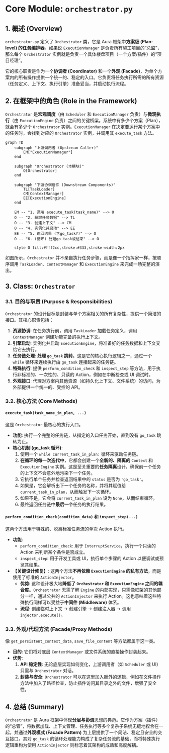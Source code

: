 

# **Core Module: `orchestrator.py`**

## **1. 概述 (Overview)**

`orchestrator.py` 定义了 `Orchestrator` 类，它是 Aura 框架中**方案级 (Plan-level) 的任务编排器**。如果说 `ExecutionManager` 是负责所有施工项目的“总监”，那么每个 `Orchestrator` 实例就是负责一个具体楼盘项目（一个方案/插件）的“项目经理”。

它的核心职责是作为一个**协调者 (Coordinator)** 和一个**外观 (Facade)**，为单个方案内的所有操作提供一个统一的、稳定的入口。它负责将任务执行所需的所有资源（任务定义、上下文、执行引擎）准备妥当，并启动执行流程。

## **2. 在框架中的角色 (Role in the Framework)**

`Orchestrator` 是**宏观调度**（由 `Scheduler` 和 `ExecutionManager` 负责）与**微观执行**（由 `ExecutionEngine` 负责）之间的关键桥梁。系统中有多少个方案（Plan），就会有多少个 `Orchestrator` 实例。`ExecutionManager` 在决定要运行某个方案中的任务时，会找到对应的 `Orchestrator` 实例，并调用其 `execute_task` 方法。

```mermaid
graph TD
    subgraph "上游调用者 (Upstream Caller)"
        EM["ExecutionManager"]
    end

    subgraph "Orchestrator (本模块)"
        O[Orchestrator]
    end

    subgraph "下游协调组件 (Downstream Components)"
        TL[TaskLoader]
        CM[ContextManager]
        EE[ExecutionEngine]
    end

    EM -- "1. 调用 execute_task(task_name)" --> O
    O -- "2. 获取任务数据" --> TL
    O -- "3. 创建上下文" --> CM
    O -- "4. 实例化并启动" --> EE
    EE -- "5. 返回结果 (含go_task?)" --> O
    O -- "6. (循环) 处理go_task或结束" --> O

    style O fill:#fff2cc,stroke:#333,stroke-width:2px
```

如图所示，`Orchestrator` 并不亲自执行任务步骤，而是像一个指挥家一样，按顺序调用 `TaskLoader`、`ContextManager` 和 `ExecutionEngine` 来完成一场完整的演出。

## **3. Class: `Orchestrator`**

### **3.1. 目的与职责 (Purpose & Responsibilities)**

`Orchestrator` 的设计目标是封装与单个方案相关的所有复杂性，提供一个简洁的接口。其核心职责包括：

1.  **资源协调**: 在任务执行前，调用 `TaskLoader` 加载任务定义，调用 `ContextManager` 创建功能完备的执行上下文。
2.  **引擎启动**: 实例化并启动 `ExecutionEngine`，将准备好的任务数据和上下文交给它去执行。
3.  **任务链处理**: **处理 `go_task` 跳转**。这是它的核心执行逻辑之一，通过一个 `while` 循环来连续执行由 `go_task` 连接起来的任务链。
4.  **特殊执行**: 提供 `perform_condition_check` 和 `inspect_step` 等方法，用于执行非标准的、一次性的、只读的 Action，例如在中断检查或 UI 调试时。
5.  **外观接口**: 代理对方案内其他资源（如持久化上下文、文件系统）的访问，为外部提供一个统一的、受控的 API。

### **3.2. 核心方法 (Core Methods)**

#### **`execute_task(task_name_in_plan, ...)`**

这是 `Orchestrator` 最核心的执行入口。

*   **功能**: 执行一个完整的任务链，从指定的入口任务开始，直到没有 `go_task` 跳转为止。
*   **核心机制 (go_task 循环)**:
    1.  使用一个 `while current_task_in_plan:` 循环来驱动任务链。
    2.  **在循环的每一次迭代中**，它都会创建一个**全新的、隔离的** `Context` 和 `ExecutionEngine` 实例。这是至关重要的**任务隔离**设计，确保前一个任务的上下文不会意外地污染下一个任务。
    3.  它执行单个任务并检查返回结果中的 `status` 是否为 `'go_task'`。
    4.  如果是，它会解析出下一个任务的名称，并将其赋值给 `current_task_in_plan`，从而触发下一次循环。
    5.  如果不是，它会将 `current_task_in_plan` 设为 `None`，从而结束循环。
    6.  最终返回任务链中**最后一个**任务的执行结果。

#### **`perform_condition_check(condition_data)`** 和 **`inspect_step(...)`**

这两个方法用于特殊的、脱离标准任务流的单次 Action 执行。

*   **功能**:
    *   `perform_condition_check`: 用于 `InterruptService`，执行一个只读的 Action 来判断某个条件是否成立。
    *   `inspect_step`: 用于开发工具或 UI，执行单个步骤的 Action 以便调试或预览其结果。
*   **【关键设计修复】**: 这两个方法**不再依赖 `ExecutionEngine` 的私有方法**，而是使用了标准的 `ActionInjector`。
    *   **优势**: 这种设计极大地**降低了 `Orchestrator` 和 `ExecutionEngine` 之间的耦合度**。`Orchestrator` 无需了解 `Engine` 的内部实现，只需像框架的其他部分一样，通过公共的 `ActionInjector` 来执行 Action。这也意味着这些特殊执行同样可以受益于**中间件 (Middleware)** 体系。
    *   **流程**: 创建临时上下文 -> 创建引擎 -> 创建注入器 -> 调用 `injector.execute()`。

### **3.3. 外观/代理方法 (Facade/Proxy Methods)**

像 `get_persistent_context_data`, `save_file_content` 等方法都属于这一类。

*   **目的**: 它们将对底层 `ContextManager` 或文件系统的直接操作封装起来。
*   **优势**:
    1.  **API 稳定性**: 无论底层实现如何变化，上游调用者（如 `Scheduler` 或 UI）只需与 `Orchestrator` 对话。
    2.  **封装与安全**: `Orchestrator` 可以在这里加入额外的逻辑，例如在文件操作方法中加入了路径检查，防止插件访问其目录之外的文件，增强了安全性。

## **4. 总结 (Summary)**

`Orchestrator` 是 Aura 框架中体现**分层与协调**思想的典范。它作为方案（插件）的“总管”，将数据加载、上下文管理、任务执行等多个复杂子系统无缝地捏合在一起，并通过**外观模式 (Facade Pattern)** 为上层提供了一个简洁、稳定且安全的交互接口。其对 `go_task` 的循环处理能力构成了复杂任务流的基础，而将特殊执行逻辑重构为使用 `ActionInjector` 则标志着其架构的成熟和高度解耦。



